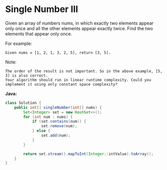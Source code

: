 # Single Number III

Given an array of numbers nums, in which exactly two elements appear only once and all the other elements appear exactly twice. Find the two elements that appear only once.

For example:

    Given nums = [1, 2, 1, 3, 2, 5], return [3, 5].

Note:

    The order of the result is not important. So in the above example, [5, 3] is also correct.
    Your algorithm should run in linear runtime complexity. Could you implement it using only constant space complexity?

**Java:**
```java
class Solution {
    public int[] singleNumber(int[] nums) {
        Set<Integer> set = new HashSet<>();
        for (int num : nums) {
            if (set.contains(num)) {
                set.remove(num);
            } else {
                set.add(num);
            }
        }

        return set.stream().mapToInt(Integer::intValue).toArray();
    }
}
```
